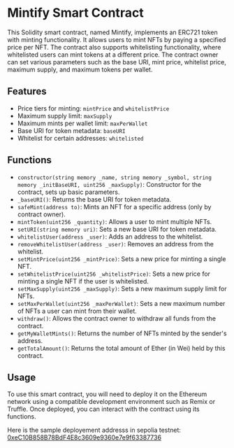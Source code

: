 # Mintify Smart Contract

This Solidity smart contract, named Mintify, implements an ERC721 token with minting functionality. It allows users to mint NFTs by paying a specified price per NFT. The contract also supports whitelisting functionality, where whitelisted users can mint tokens at a different price. The contract owner can set various parameters such as the base URI, mint price, whitelist price, maximum supply, and maximum tokens per wallet.

## Features

- Price tiers for minting: `mintPrice` and `whitelistPrice`
- Maximum supply limit: `maxSupply`
- Maximum mints per wallet limit: `maxPerWallet`
- Base URI for token metadata: `baseURI`
- Whitelist for certain addresses: `whitelisted`

## Functions

- `constructor(string memory _name, string memory _symbol, string memory _initBaseURI, uint256 _maxSupply)`: Constructor for the contract, sets up basic parameters.
- `_baseURI()`: Returns the base URI for token metadata.
- `safeMint(address to)`: Mints an NFT for a specific address (only by contract owner).
- `mintToken(uint256 _quantity)`: Allows a user to mint multiple NFTs.
- `setURI(string memory uri)`: Sets a new base URI for token metadata.
- `whitelistUser(address _user)`: Adds an address to the whitelist.
- `removeWhitelistUser(address _user)`: Removes an address from the whitelist.
- `setMintPrice(uint256 _mintPrice)`: Sets a new price for minting a single NFT.
- `setWhitelistPrice(uint256 _whitelistPrice)`: Sets a new price for minting a single NFT if the user is whitelisted.
- `setMaxSupply(uint256 _maxSupply)`: Sets a new maximum supply limit for NFTs.
- `setMaxPerWallet(uint256 _maxPerWallet)`: Sets a new maximum number of NFTs a user can mint from their wallet.
- `withdraw()`: Allows the contract owner to withdraw all funds from the contract.
- `getMyWalletMints()`: Returns the number of NFTs minted by the sender's address.
- `getTotalAmount()`: Returns the total amount of Ether (in Wei) held by this contract.

## Usage

To use this smart contract, you will need to deploy it on the Ethereum network using a compatible development environment such as Remix or Truffle. Once deployed, you can interact with the contract using its functions.

Here is the sample deployement addresss in sepolia testnet: [0xeC10B858B78BdF4E8c3609e9360e7e9f63387736](https://sepolia.etherscan.io/address/0xec10b858b78bdf4e8c3609e9360e7e9f63387736)
